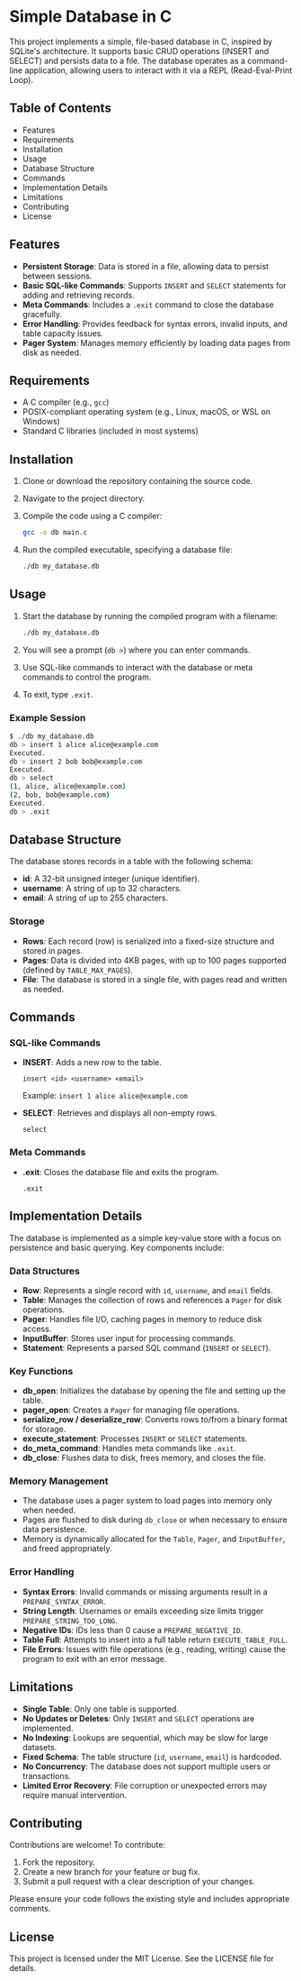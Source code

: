 # Simple Database in C

This project implements a simple, file-based database in C, inspired by SQLite's architecture. It supports basic CRUD operations (INSERT and SELECT) and persists data to a file. The database operates as a command-line application, allowing users to interact with it via a REPL (Read-Eval-Print Loop).

## Table of Contents

- Features
- Requirements
- Installation
- Usage
- Database Structure
- Commands
- Implementation Details
- Limitations
- Contributing
- License

## Features

- **Persistent Storage**: Data is stored in a file, allowing data to persist between sessions.
- **Basic SQL-like Commands**: Supports `INSERT` and `SELECT` statements for adding and retrieving records.
- **Meta Commands**: Includes a `.exit` command to close the database gracefully.
- **Error Handling**: Provides feedback for syntax errors, invalid inputs, and table capacity issues.
- **Pager System**: Manages memory efficiently by loading data pages from disk as needed.

## Requirements

- A C compiler (e.g., `gcc`)
- POSIX-compliant operating system (e.g., Linux, macOS, or WSL on Windows)
- Standard C libraries (included in most systems)

## Installation

1. Clone or download the repository containing the source code.

2. Navigate to the project directory.

3. Compile the code using a C compiler:

   ```bash
   gcc -o db main.c
   ```

4. Run the compiled executable, specifying a database file:

   ```bash
   ./db my_database.db
   ```

## Usage

1. Start the database by running the compiled program with a filename:

   ```bash
   ./db my_database.db
   ```

2. You will see a prompt (`db >`) where you can enter commands.

3. Use SQL-like commands to interact with the database or meta commands to control the program.

4. To exit, type `.exit`.

### Example Session

```bash
$ ./db my_database.db
db > insert 1 alice alice@example.com
Executed.
db > insert 2 bob bob@example.com
Executed.
db > select
(1, alice, alice@example.com)
(2, bob, bob@example.com)
Executed.
db > .exit
```

## Database Structure

The database stores records in a table with the following schema:

- **id**: A 32-bit unsigned integer (unique identifier).
- **username**: A string of up to 32 characters.
- **email**: A string of up to 255 characters.

### Storage

- **Rows**: Each record (row) is serialized into a fixed-size structure and stored in pages.
- **Pages**: Data is divided into 4KB pages, with up to 100 pages supported (defined by `TABLE_MAX_PAGES`).
- **File**: The database is stored in a single file, with pages read and written as needed.

## Commands

### SQL-like Commands

- **INSERT**: Adds a new row to the table.

  ```
  insert <id> <username> <email>
  ```

  Example: `insert 1 alice alice@example.com`

- **SELECT**: Retrieves and displays all non-empty rows.

  ```
  select
  ```

### Meta Commands

- **.exit**: Closes the database file and exits the program.

  ```
  .exit
  ```

## Implementation Details

The database is implemented as a simple key-value store with a focus on persistence and basic querying. Key components include:

### Data Structures

- **Row**: Represents a single record with `id`, `username`, and `email` fields.
- **Table**: Manages the collection of rows and references a `Pager` for disk operations.
- **Pager**: Handles file I/O, caching pages in memory to reduce disk access.
- **InputBuffer**: Stores user input for processing commands.
- **Statement**: Represents a parsed SQL command (`INSERT` or `SELECT`).

### Key Functions

- **db_open**: Initializes the database by opening the file and setting up the table.
- **pager_open**: Creates a `Pager` for managing file operations.
- **serialize_row / deserialize_row**: Converts rows to/from a binary format for storage.
- **execute_statement**: Processes `INSERT` or `SELECT` statements.
- **do_meta_command**: Handles meta commands like `.exit`.
- **db_close**: Flushes data to disk, frees memory, and closes the file.

### Memory Management

- The database uses a pager system to load pages into memory only when needed.
- Pages are flushed to disk during `db_close` or when necessary to ensure data persistence.
- Memory is dynamically allocated for the `Table`, `Pager`, and `InputBuffer`, and freed appropriately.

### Error Handling

- **Syntax Errors**: Invalid commands or missing arguments result in a `PREPARE_SYNTAX_ERROR`.
- **String Length**: Usernames or emails exceeding size limits trigger `PREPARE_STRING_TOO_LONG`.
- **Negative IDs**: IDs less than 0 cause a `PREPARE_NEGATIVE_ID`.
- **Table Full**: Attempts to insert into a full table return `EXECUTE_TABLE_FULL`.
- **File Errors**: Issues with file operations (e.g., reading, writing) cause the program to exit with an error message.

## Limitations

- **Single Table**: Only one table is supported.
- **No Updates or Deletes**: Only `INSERT` and `SELECT` operations are implemented.
- **No Indexing**: Lookups are sequential, which may be slow for large datasets.
- **Fixed Schema**: The table structure (`id`, `username`, `email`) is hardcoded.
- **No Concurrency**: The database does not support multiple users or transactions.
- **Limited Error Recovery**: File corruption or unexpected errors may require manual intervention.

## Contributing

Contributions are welcome! To contribute:

1. Fork the repository.
2. Create a new branch for your feature or bug fix.
3. Submit a pull request with a clear description of your changes.

Please ensure your code follows the existing style and includes appropriate comments.

## License

This project is licensed under the MIT License. See the LICENSE file for details.